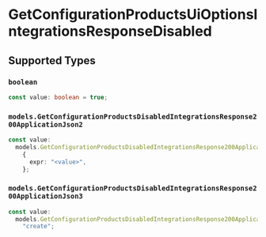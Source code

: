 # GetConfigurationProductsUiOptionsIntegrationsResponseDisabled


## Supported Types

### `boolean`

```typescript
const value: boolean = true;
```

### `models.GetConfigurationProductsDisabledIntegrationsResponse200ApplicationJson2`

```typescript
const value:
  models.GetConfigurationProductsDisabledIntegrationsResponse200ApplicationJson2 =
    {
      expr: "<value>",
    };
```

### `models.GetConfigurationProductsDisabledIntegrationsResponse200ApplicationJson3`

```typescript
const value:
  models.GetConfigurationProductsDisabledIntegrationsResponse200ApplicationJson3 =
    "create";
```

